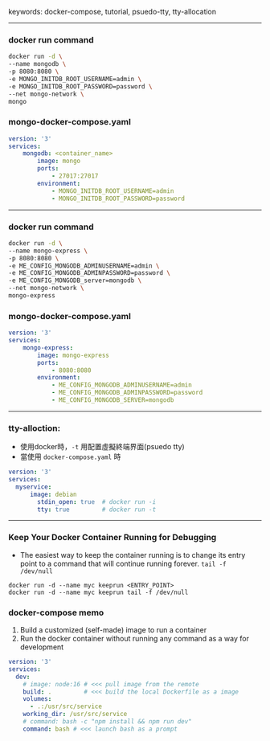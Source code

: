 keywords: docker-compose, tutorial, psuedo-tty, tty-allocation

---
### docker run command
```sh
docker run -d \
--name mongodb \
-p 8080:8080 \
-e MONGO_INITDB_ROOT_USERNAME=admin \
-e MONGO_INITDB_ROOT_PASSWORD=password \
--net mongo-network \
mongo
```
### mongo-docker-compose.yaml
```yaml
version: '3'
services: 
	mongodb: <container_name>
		image: mongo
		ports:
			- 27017:27017
		environment:
			- MONGO_INITDB_ROOT_USERNAME=admin
			- MONGO_INITDB_ROOT_PASSWORD=password
```

---
### docker run command
```sh
docker run -d \
--name mongo-express \
-p 8080:8080 \
-e ME_CONFIG_MONGODB_ADMINUSERNAME=admin \
-e ME_CONFIG_MONGODB_ADMINPASSWORD=password \
-e ME_CONFIG_MONGODB_server=mongodb \
--net mongo-network \
mongo-express
```
### mongo-docker-compose.yaml
```yaml
version: '3'
services: 
	mongo-express:
		image: mongo-express
		ports:
			- 8080:8080
		environment:
			- ME_CONFIG_MONGODB_ADMINUSERNAME=admin
			- ME_CONFIG_MONGODB_ADMINPASSWORD=password
			- ME_CONFIG_MONGODB_SERVER=mongodb
```

---
### tty-alloction:
* 使用docker時，`-t` 用配置虛擬終端界面(psuedo tty) 
* 當使用 `docker-compose.yaml` 時
```yml
version: '3'
services:
  myservice:
	  image: debian
		stdin_open: true  # docker run -i
		tty: true         # docker run -t
```

---
### Keep Your Docker Container Running for Debugging
* The easiest way to keep the container running is to change its entry point to a command that will continue running forever.
`tail -f /dev/null` 
```shell
docker run -d --name myc keeprun <ENTRY_POINT>
docker run -d --name myc keeprun tail -f /dev/null
```

### docker-compose memo
1. Build a customized (self-made) image to run a container 
2. Run the docker container without running any command as a way for development

```yml
version: '3'
services: 
  dev: 
    # image: node:16 # <<< pull image from the remote
    build: .         # <<< build the local Dockerfile as a image
    volumes: 
      - .:/usr/src/service
    working_dir: /usr/src/service
    # command: bash -c "npm install && npm run dev"
    command: bash # <<< launch bash as a prompt
```